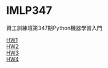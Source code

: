 # IMLP347
資工訓練班第347期Python機器學習入門

[HW1](https://github.com/muzzylexy/IMLP347/blob/master/Unit01/Unit01_Crash%20Course%20on%20Python.ipynb) \
[HW2](https://github.com/muzzylexy/IMLP347/blob/master/Unit02) \
[HW3](https://github.com/muzzylexy/IMLP347/blob/master/Unit03) \
[HW4](https://github.com/muzzylexy/IMLP347/blob/master/Unit04)